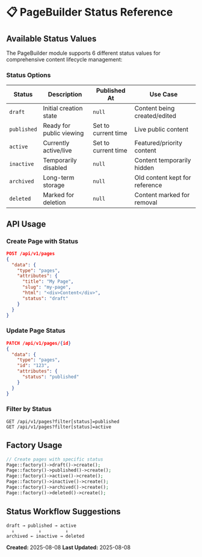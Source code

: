 # 📋 PageBuilder Status Reference

## Available Status Values

The PageBuilder module supports 6 different status values for comprehensive content lifecycle management:

### Status Options

| Status | Description | Published At | Use Case |
|--------|-------------|--------------|----------|
| `draft` | Initial creation state | `null` | Content being created/edited |
| `published` | Ready for public viewing | Set to current time | Live public content |
| `active` | Currently active/live | Set to current time | Featured/priority content |
| `inactive` | Temporarily disabled | `null` | Content temporarily hidden |
| `archived` | Long-term storage | `null` | Old content kept for reference |
| `deleted` | Marked for deletion | `null` | Content marked for removal |

## API Usage

### Create Page with Status
```json
POST /api/v1/pages
{
  "data": {
    "type": "pages",
    "attributes": {
      "title": "My Page",
      "slug": "my-page",
      "html": "<div>Content</div>",
      "status": "draft"
    }
  }
}
```

### Update Page Status
```json
PATCH /api/v1/pages/{id}
{
  "data": {
    "type": "pages",
    "id": "123",
    "attributes": {
      "status": "published"
    }
  }
}
```

### Filter by Status
```http
GET /api/v1/pages?filter[status]=published
GET /api/v1/pages?filter[status]=active
```

## Factory Usage

```php
// Create pages with specific status
Page::factory()->draft()->create();
Page::factory()->published()->create();
Page::factory()->active()->create();
Page::factory()->inactive()->create();
Page::factory()->archived()->create();
Page::factory()->deleted()->create();
```

## Status Workflow Suggestions

```
draft → published → active
  ↓         ↓         ↓
archived ← inactive → deleted
```

**Created:** 2025-08-08
**Last Updated:** 2025-08-08